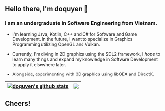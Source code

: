 ## Hello there, I'm doquyen 👋

### I am an undergraduate in Software Engineering from Vietnam.

- I'm learning Java, Kotlin, C++ and C# for Software and Game Development. In the future, I want to specialize in Graphics Programming utilizing OpenGL and Vulkan.

- Currently, I'm diving in 2D graphics using the SDL2 framework, I *hope* to learn many things and expand my knowledge in Software Development to apply it elsewhere later.

- Alongside, experimenting with 3D graphics using libGDX and DirectX.

| <a href="https://github.com/anuraghazra/github-readme-stats"><img align="center" src="https://github-readme-stats.vercel.app/api?username=doqin&show_icons=true&include_all_commits=true&theme=catppuccin_latte&hide_border=true" alt="doquyen's github stats" /></a> | <a href="https://github.com/anuraghazra/github-readme-stats"><img align="center" src="https://github-readme-stats.vercel.app/api/top-langs/?username=doqin&layout=compact&theme=catppuccin_latte&hide_border=true&size_weight=0.5&count_weight=0.5&hide=cmake" /></a> |
| ------------- | ------------- |

## Cheers!

